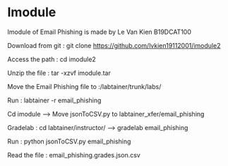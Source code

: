 # Imodule
Imodule of Email Phishing is made by Le Van Kien B19DCAT100

Download from git : git clone https://github.com/lvkien19112001/imodule2

Access the path : cd imodule2

Unzip the file : tar -xzvf imodule.tar 

Move the Email Phishing file to :/labtainer/trunk/labs/

Run : labtainer -r email_phishing

Cd imodule --> Move jsonToCSV.py to labtainer_xfer/email_phishing

Gradelab : cd labtainer/instructor/ --> gradelab email_phishing

Run : python jsonToCSV.py email_phishing 

Read the file : email_phishing.grades.json.csv



